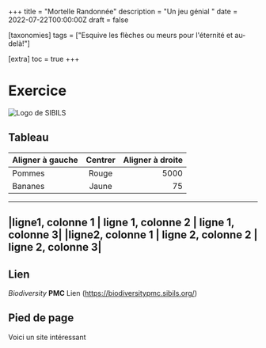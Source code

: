 +++
title = "Mortelle Randonnée"
description = "Un jeu génial "
date = 2022-07-22T00:00:00Z
draft = false

[taxonomies]
tags = ["Esquive les flèches ou meurs pour l'éternité et au-delà!"]

[extra]
toc = true
+++

# Exercice

![Logo de SIBILS](https://biodiversitypmc.sibils.org/img/logo_banner.7ff68d4d.png
"Logo de SIBILS")

## Tableau

|Aligner à gauche | Centrer| Aligner à droite|
| :---------------|:------:|----------------:|
| Pommes          | Rouge  |            5000 |
| Bananes         | Jaune  |              75 |

-------------------------------------------------------------
|ligne1, colonne 1 | ligne 1, colonne 2 | ligne 1, colonne 3|
|ligne2, colonne 1 | ligne 2, colonne 2 | ligne 2, colonne 3|
-------------------------------------------------------------

## Lien

*Biodiversity* **PMC**
Lien (https://biodiversitypmc.sibils.org/)

## Pied de page

[^1]: la note !

Voici un site intéressant


